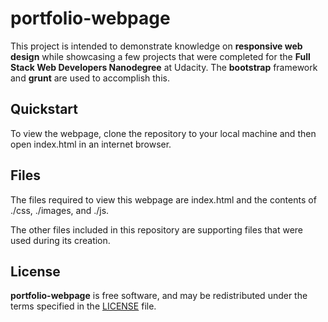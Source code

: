 # portfolio-webpage

This project is intended to demonstrate knowledge on **responsive web design** while showcasing a few projects that were completed for the **Full Stack Web Developers Nanodegree** at Udacity. The **bootstrap** framework and **grunt** are used to accomplish this.

## Quickstart

To view the webpage, clone the repository to your local machine and then open index.html in an internet browser.

## Files

The files required to view this webpage are index.html and the contents of ./css, ./images, and ./js.

The other files included in this repository are supporting files that were used during its creation.

## License

**portfolio-webpage** is free software, and may be redistributed under the terms specified in the [LICENSE](https://github.com/caasted/portfolio-webpage/blob/master/LICENSE) file.
